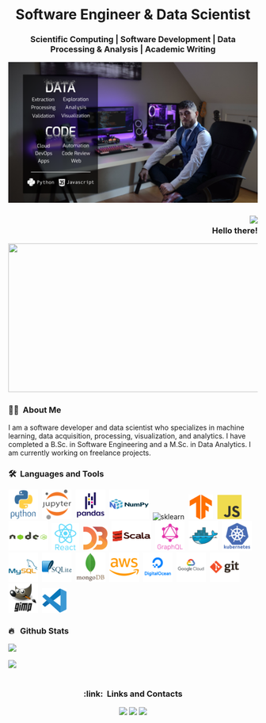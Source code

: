 <h1 align="center">Software Engineer & Data Scientist</h1>

<h3 align="center">Scientific Computing | Software Development | Data Processing & Analysis | Academic Writing</h3>

![Banner](/img/banner.png)

<div>
    <h3 align="right" style="top: 50%;"><img src="https://media.giphy.com/media/hvRJCLFzcasrR4ia7z/giphy.gif" width="35"> <br /> Hello there!</h3>
    <p align="left"><img src="https://c.tenor.com/y8PUZVUbbrwAAAAC/tenor.gif" width="600" height="300"  /></p>
</div>

<h3></h3>

<h3 align="left">🧑‍💻 &nbsp;About Me</h3>
I am a software developer and data scientist who specializes in machine learning, data acquisition, processing, visualization, and analytics. I have completed a B.Sc. in Software Engineering and a M.Sc. in Data Analytics. I am currently working on freelance projects.


<h3 align="left">🛠 &nbsp;Languages and Tools </h3>

<p align="left">
<img src="https://github.com/devicons/devicon/blob/master/icons/python/python-original-wordmark.svg" title="Python" alt="Python" width="60" height="60"/>&nbsp;
<img src="https://github.com/devicons/devicon/blob/master/icons/jupyter/jupyter-original-wordmark.svg" title="Jupyter" alt="Jupyter" width="60" height="60"/>&nbsp;
<img src="https://github.com/devicons/devicon/blob/master/icons/pandas/pandas-original-wordmark.svg" title="Pandas" alt="Pandas" width="60" height="60"/>&nbsp;
<img src="https://github.com/devicons/devicon/blob/master/icons/numpy/numpy-original-wordmark.svg" title="Numpy" alt="Numpy" width="80" height="60"/>&nbsp;
<img src="https://gaussian37.github.io/assets/img/ml/sklearn/sklearn.png" title="sklearn" alt="sklearn" width="100" height="60"/>&nbsp;
<img src="https://github.com/devicons/devicon/blob/master/icons/tensorflow/tensorflow-original.svg" title="TensorFlow" alt="TensorFlow" width="50" height="50"/>&nbsp;
<img src="https://github.com/devicons/devicon/blob/master/icons/javascript/javascript-original.svg" title="JavaScript" alt="JavaScript" width="50" height="50"/>&nbsp;
<img src="https://github.com/devicons/devicon/blob/master/icons/nodejs/nodejs-original-wordmark.svg" title="NodeJS" alt="NodeJS" width="80" height="60"/>&nbsp;
<img src="https://github.com/devicons/devicon/blob/master/icons/react/react-original-wordmark.svg" title="React" alt="React" width="55" height="55"/>&nbsp;
<img src="https://github.com/devicons/devicon/blob/master/icons/d3js/d3js-original.svg" title="D3js" alt="D3js" width="50" height="50"/>&nbsp;
<img src="https://github.com/devicons/devicon/blob/master/icons/scala/scala-original-wordmark.svg" title="Scala" alt="Scala" width="80" height="60"/>&nbsp;
<img src="https://github.com/devicons/devicon/blob/master/icons/graphql/graphql-plain-wordmark.svg" title="GraphQL" alt="GraphQL" width="60" height="60"/>&nbsp;
<img src="https://github.com/devicons/devicon/blob/master/icons/docker/docker-original.svg"  title="Docker" alt="Docker" width="60" height="60"/>&nbsp;
<img src="https://github.com/devicons/devicon/blob/master/icons/kubernetes/kubernetes-plain-wordmark.svg"  title="K8s" alt="K8s" width="60" height="60"/>&nbsp;
<img src="https://github.com/devicons/devicon/blob/master/icons/mysql/mysql-original-wordmark.svg" title="MySQL"  alt="MySQL" width="60" height="60"/>&nbsp;
<img src="https://github.com/devicons/devicon/blob/master/icons/sqlite/sqlite-original-wordmark.svg" title="SQLite"  alt="SQLite" width="60" height="60"/>&nbsp;
<img src="https://github.com/devicons/devicon/blob/master/icons/mongodb/mongodb-original-wordmark.svg" title="MongoDB"  alt="MongoDB" width="60" height="60"/>&nbsp;
<img src="https://github.com/devicons/devicon/blob/master/icons/amazonwebservices/amazonwebservices-plain-wordmark.svg" title="AWS" alt="AWS" width="60" height="60"/>&nbsp;
<img src="https://github.com/devicons/devicon/blob/master/icons/digitalocean/digitalocean-original-wordmark.svg" title="DigitalOcean" alt="DigitalOcean" width="60" height="60"/>&nbsp;
<img src="https://github.com/devicons/devicon/blob/master/icons/googlecloud/googlecloud-original-wordmark.svg" title="GCP" alt="GCP" width="60" height="60"/>&nbsp;
<img src="https://github.com/devicons/devicon/blob/master/icons/git/git-original-wordmark.svg" title="Git" **alt="Git" width="60" height="60"/>&nbsp;
<img src="https://github.com/devicons/devicon/blob/master/icons/gimp/gimp-original-wordmark.svg" title="Gimp" **alt="Gimp" width="60" height="60"/>&nbsp;
<img src="https://github.com/devicons/devicon/blob/master/icons/vscode/vscode-original.svg" title="Code" **alt="Code" width="50" height="50"/>&nbsp;
</p>

<h3 align="left">🔥 &nbsp; Github Stats </h3>

<p align="left"><img src="https://github-readme-stats.vercel.app/api/top-langs/?username=deniskealy&layout=compact&hide=TSQL&theme=chartreuse-dark"></p>
<p align="left" ><img src="https://github-readme-streak-stats.herokuapp.com?user=deniskealy&theme=chartreuse-dark"></p>

<h1></h1>

<h3 align="center">:link: &nbsp;Links and Contacts </h3>

<p align="center">
<a href="https://www.linkedin.com/in/deniskealy/"><img src="https://img.shields.io/badge/-Denis Kealy-0077B5?style=for-the-badge&logo=Linkedin&logoColor=white"/></a>
<a href="mailto:deniskealyandroid@gmail.com"><img src="https://img.shields.io/badge/-Mail-D14836?style=for-the-badge&logo=Gmail&logoColor=white"/></a>
<a href="https://www.youtube.com/channel/UCOiH6V_DWU94fMqfwc30GYg"><img src="https://img.shields.io/badge/-Youtube-FF0000?style=for-the-badge&logo=YouTube&logoColor=white"/></a>
</p>

<!--
Prompts:

- 🔭 I’m currently working on ...
- 🌱 I’m currently learning ...
- 👯 I’m looking to collaborate on ...
- 🤔 I’m looking for help with ...
- 💬 Ask me about ...
- 📫 How to reach me: ...
- ⚡ Fun fact: ...
-->
